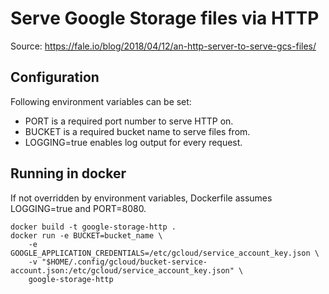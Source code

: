 # Serve Google Storage files via HTTP

Source: https://fale.io/blog/2018/04/12/an-http-server-to-serve-gcs-files/

## Configuration
Following environment variables can be set:

* PORT is a required port number to serve HTTP on.
* BUCKET is a required bucket name to serve files from.
* LOGGING=true enables log output for every request.

## Running in docker
If not overridden by environment variables, Dockerfile assumes LOGGING=true
and PORT=8080.

    docker build -t google-storage-http .
    docker run -e BUCKET=bucket_name \
        -e GOOGLE_APPLICATION_CREDENTIALS=/etc/gcloud/service_account_key.json \
        -v "$HOME/.config/gcloud/bucket-service-account.json:/etc/gcloud/service_account_key.json" \
        google-storage-http
